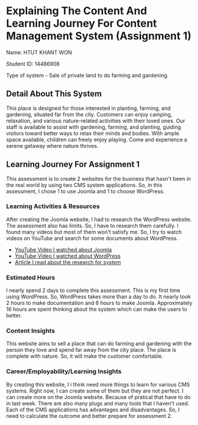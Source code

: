 # Explaining The Content And Learning Journey For Content Management System (Assignment 1) 

Name: HTUT KHANT WON


Student ID: 14486908


Type of system - Sale of private land to do farming and gardening.

## Detail About This System

This place is designed for those interested in planting, farming, and gardening, situated far from the city. 
Customers can enjoy camping, relaxation, and various nature-related activities with their loved ones. 
Our staff is available to assist with gardening, farming, and planting, guiding visitors toward better ways to relax their minds and bodies. 
With ample space available, children can freely enjoy playing. Come and experience a serene getaway where nature thrives.

## Learning Journey For Assignment 1

This assessment is to create 2 websites for the business that hasn't been in the real world by using two CMS system applications.
So, in this assessment, I chose 1 to use Joomla and 1 to choose WordPress.


### Learning Activities & Resources

After creating the Joomla website, I had to research the WordPress website. The assessment also has limits. So, I have to research them carefully.
I found many videos but most of them won't satisfy me. So, I try to watch videos on YouTube and search for some documents about WordPress.

* [YouTube Video I watched about Joomla](https://www.youtube.com/watch?v=h5VZwTLdgdM)
* [YouTube Video I watched about WordPress](https://www.youtube.com/watch?v=jl8F4WglM3I&t=536s)
* [Article I read about the research for system](https://www.straitstimes.com/world/an-overheating-planet-requires-extreme-climate-solutions)

### Estimated Hours

I nearly spend 2 days to complete this assessment. This is my first time using WordPress. So, WordPress takes more than a day to do.
It nearly took 2 hours to make documentation and  6 hours to make Joomla. Approximately 16 hours are spent thinking about the system which can make the users to better.

### Content Insights 

This website aims to sell a place that can do farming and gardening with the person they love and spend far away from the city place.
The place is complete with nature. So, it will make the customer comfortable.

### Career/Employability/Learning Insights

By creating this website, I i think need more things to learn for various CMS systems. Right now, I can create some of them but they are not perfect.
I can create more on the Joomla website. Because of pratical that have to do in last week. There are also many plugs and many tools that I haven't used.
Each of the CMS applications has advantages and disadvantages. So, I need to calculate the outcome and better prepare for assessment 2.
